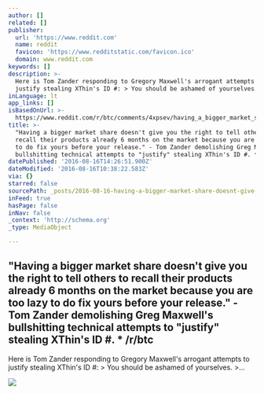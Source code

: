 ```yaml
---
author: []
related: []
publisher:
  url: 'https://www.reddit.com'
  name: reddit
  favicon: 'https://www.redditstatic.com/favicon.ico'
  domain: www.reddit.com
keywords: []
description: >-
  Here is Tom Zander responding to Gregory Maxwell's arrogant attempts to
  justify stealing XThin's ID #: > You should be ashamed of yourselves. >...
inLanguage: lt
app_links: []
isBasedOnUrl: >-
  https://www.reddit.com/r/btc/comments/4xpsev/having_a_bigger_market_share_doesnt_give_you_the/
title: >-
  "Having a bigger market share doesn't give you the right to tell others to
  recall their products already 6 months on the market because you are too lazy
  to do fix yours before your release." - Tom Zander demolishing Greg Maxwell's
  bullshitting technical attempts to "justify" stealing XThin's ID #. * /r/btc
datePublished: '2016-08-16T14:26:51.900Z'
dateModified: '2016-08-16T10:38:22.583Z'
via: {}
starred: false
sourcePath: _posts/2016-08-16-having-a-bigger-market-share-doesnt-give-you-the-right-to.md
inFeed: true
hasPage: false
inNav: false
_context: 'http://schema.org'
_type: MediaObject

---
```

<article style=""><h1>"Having a bigger market share doesn't give you the right to tell others to recall their products already 6 months on the market because you are too lazy to do fix yours before your release." - Tom Zander demolishing Greg Maxwell's bullshitting technical attempts to "justify" stealing XThin's ID #. * /r/btc</h1><p>Here is Tom Zander responding to Gregory Maxwell's arrogant attempts to justify stealing XThin's ID #: &gt; You should be ashamed of yourselves. &gt;...</p><img src="https://i.redditmedia.com/O5BtTxnTQ5Yr0S0WKM2ABkqRLsemcQjb6PMT_QjlLuE.jpg?w=320&amp;s=895ec6ea9728a003595e9122cb3184dc" /></article>